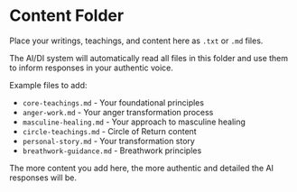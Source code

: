 # Content Folder

Place your writings, teachings, and content here as `.txt` or `.md` files.

The AI/DI system will automatically read all files in this folder and use them to inform responses in your authentic voice.

Example files to add:
- `core-teachings.md` - Your foundational principles
- `anger-work.md` - Your anger transformation process  
- `masculine-healing.md` - Your approach to masculine healing
- `circle-teachings.md` - Circle of Return content
- `personal-story.md` - Your transformation story
- `breathwork-guidance.md` - Breathwork principles

The more content you add here, the more authentic and detailed the AI responses will be.

